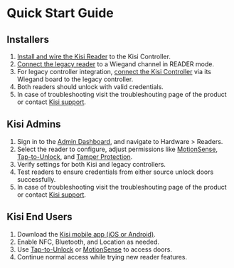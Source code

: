 # Quick Start Guide
## Installers
1. [Install and wire the Kisi Reader](https://docs.kisi.io/access_control/hardware/readers/kisi_reader_pro_2/wire_reader_pro_2) to the Kisi Controller.  
2. [Connect the legacy reader](https://docs.kisi.io/access_control/hardware/third_party_hardware/legacy_readers) to a Wiegand channel in READER mode.  
3. For legacy controller integration, [connect the Kisi Controller](https://docs.kisi.io/access_control/hardware/controllers/kisi_wiegand_board/wire_legacy_hardware) via its Wiegand board to the legacy controller.  
4. Both readers should unlock with valid credentials.
5. In case of troubleshooting visit the troubleshouting page of the product or contact [Kisi support](https://docs.kisi.io/help).

## Kisi Admins
1. Sign in to the [Admin Dashboard](https://docs.kisi.io/dashboard/account/understand_the_admin_dashboard), and navigate to Hardware > Readers.
2. Select the reader to configure, adjust permissions like [MotionSense](https://docs.kisi.io/dashboard/user_onboarding/use_kisi_on_mobile/#motionsense), [Tap-to-Unlock](https://docs.kisi.io/dashboard/user_onboarding/use_kisi_on_mobile/#tap-to-unlock), and [Tamper Protection](https://docs.kisi.io/access_control/hardware/readers/kisi_reader_pro_2/#tamper-protection).
3. Verify settings for both Kisi and legacy controllers.
4. Test readers to ensure credentials from either source unlock doors successfully.
5. In case of troubleshooting visit the troubleshouting page of the product or contact [Kisi support](https://docs.kisi.io/help).

## Kisi End Users
1. Download the [Kisi mobile app (iOS or Android)](https://docs.kisi.io/dashboard/mobile_apps).
2. Enable NFC, Bluetooth, and Location as needed.
3. Use [Tap-to-Unlock](https://docs.kisi.io/dashboard/user_onboarding/use_kisi_on_mobile/#tap-to-unlock) or [MotionSense](https://docs.kisi.io/dashboard/user_onboarding/use_kisi_on_mobile/#motionsense) to access doors.
4. Continue normal access while trying new reader features.
